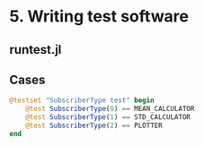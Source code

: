# 5. Writing test software

## runtest.jl

## Cases

```Julia
@testset "SubscriberType test" begin
    @test SubscriberType(0) == MEAN_CALCULATOR
    @test SubscriberType(1) == STD_CALCULATOR
    @test SubscriberType(2) == PLOTTER
end
```
